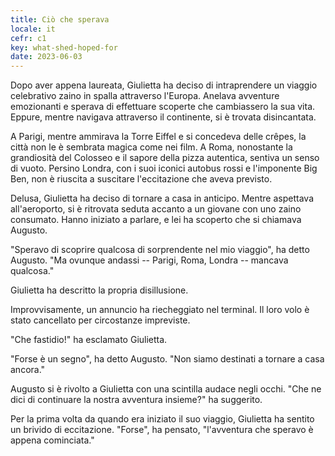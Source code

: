 ```yaml
---
title: Ciò che sperava
locale: it
cefr: c1
key: what-shed-hoped-for
date: 2023-06-03
---
```


Dopo aver appena laureata, Giulietta ha deciso di intraprendere un viaggio celebrativo zaino in spalla attraverso l'Europa. Anelava avventure emozionanti e sperava di effettuare scoperte che cambiassero la sua vita. Eppure, mentre navigava attraverso il continente, si è trovata disincantata.

A Parigi, mentre ammirava la Torre Eiffel e si concedeva delle crêpes, la città non le è sembrata magica come nei film. A Roma, nonostante la grandiosità del Colosseo e il sapore della pizza autentica, sentiva un senso di vuoto. Persino Londra, con i suoi iconici autobus rossi e l'imponente Big Ben, non è riuscita a suscitare l'eccitazione che aveva previsto.

Delusa, Giulietta ha deciso di tornare a casa in anticipo. Mentre aspettava all'aeroporto, si è ritrovata seduta accanto a un giovane con uno zaino consumato. Hanno iniziato a parlare, e lei ha scoperto che si chiamava Augusto.

"Speravo di scoprire qualcosa di sorprendente nel mio viaggio", ha detto Augusto. "Ma ovunque andassi -- Parigi, Roma, Londra -- mancava qualcosa."

Giulietta ha descritto la propria disillusione.

Improvvisamente, un annuncio ha riecheggiato nel terminal. Il loro volo è stato cancellato per circostanze impreviste.

"Che fastidio!" ha esclamato Giulietta.

"Forse è un segno", ha detto Augusto. "Non siamo destinati a tornare a casa ancora."

Augusto si è rivolto a Giulietta con una scintilla audace negli occhi. "Che ne dici di continuare la nostra avventura insieme?" ha suggerito.

Per la prima volta da quando era iniziato il suo viaggio, Giulietta ha sentito un brivido di eccitazione. "Forse", ha pensato, "l'avventura che speravo è appena cominciata."